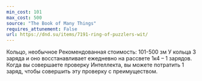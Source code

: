 ```yaml
---
min_cost: 101
max_cost: 500
source: "The Book of Many Things"
requires_attunement: False
url: https://dnd.su/items/7191-ring-of-puzzlers-wit/
---
```


Кольцо, необычное
Рекомендованная стоимость: 101-500 зм
У кольца 3 заряда и оно восстанавливает ежедневно на рассвете 1к4 – 1 зарядов. Когда вы совершаете проверку Интеллекта, вы можете потратить 1 заряд, чтобы совершить эту проверку с преимуществом.